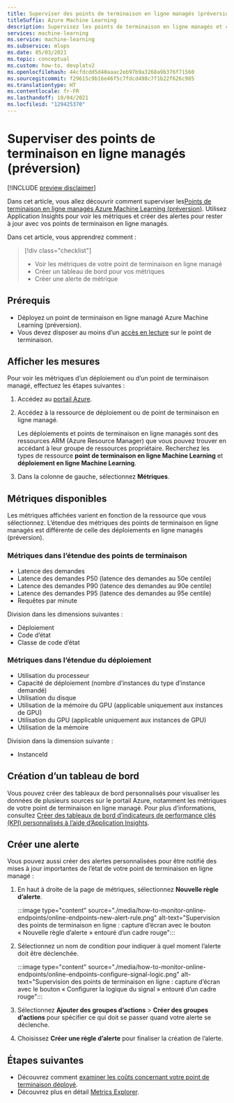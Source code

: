 ```yaml
---
title: Superviser des points de terminaison en ligne managés (préversion)
titleSuffix: Azure Machine Learning
description: Supervisez les points de terminaison en ligne managés et créez des alertes avec Application Insights.
services: machine-learning
ms.service: machine-learning
ms.subservice: mlops
ms.date: 05/03/2021
ms.topic: conceptual
ms.custom: how-to, devplatv2
ms.openlocfilehash: 44cfdcdd5d40aaac2eb97b9a3268a9b376f71560
ms.sourcegitcommit: f29615c9b16e46f5c7fdcd498c7f1b22f626c985
ms.translationtype: HT
ms.contentlocale: fr-FR
ms.lasthandoff: 10/04/2021
ms.locfileid: "129425370"
---
```

# <a name="monitor-managed-online-endpoints-preview"></a>Superviser des points de terminaison en ligne managés (préversion)

[!INCLUDE [preview disclaimer](../../includes/machine-learning-preview-generic-disclaimer.md)]

Dans cet article, vous allez découvrir comment superviser les[Points de terminaison en ligne managés Azure Machine Learning (préversion)](concept-endpoints.md). Utilisez Application Insights pour voir les métriques et créer des alertes pour rester à jour avec vos points de terminaison en ligne managés.

Dans cet article, vous apprendrez comment :

> [!div class="checklist"]
> * Voir les métriques de votre point de terminaison en ligne managé
> * Créer un tableau de bord pour vos métriques
> * Créer une alerte de métrique

## <a name="prerequisites"></a>Prérequis

- Déployez un point de terminaison en ligne managé Azure Machine Learning (préversion).
- Vous devez disposer au moins d’un [accès en lecture](../role-based-access-control/role-assignments-portal.md) sur le point de terminaison.

## <a name="view-metrics"></a>Afficher les mesures

Pour voir les métriques d’un déploiement ou d’un point de terminaison managé, effectuez les étapes suivantes :
1. Accédez au [portail Azure](https://portal.azure.com).
1. Accédez à la ressource de déploiement ou de point de terminaison en ligne managé.

    Les déploiements et points de terminaison en ligne managés sont des ressources ARM (Azure Resource Manager) que vous pouvez trouver en accédant à leur groupe de ressources propriétaire. Recherchez les types de ressource **point de terminaison en ligne Machine Learning** et **déploiement en ligne Machine Learning**.

1. Dans la colonne de gauche, sélectionnez **Métriques**.

## <a name="available-metrics"></a>Métriques disponibles

Les métriques affichées varient en fonction de la ressource que vous sélectionnez. L’étendue des métriques des points de terminaison en ligne managés est différente de celle des déploiements en ligne managés (préversion).

### <a name="metrics-at-endpoint-scope"></a>Métriques dans l’étendue des points de terminaison

- Latence des demandes
- Latence des demandes P50 (latence des demandes au 50e centile)
- Latence des demandes P90 (latence des demandes au 90e centile)
- Latence des demandes P95 (latence des demandes au 95e centile)
- Requêtes par minute

Division dans les dimensions suivantes :

- Déploiement
- Code d’état
- Classe de code d’état

### <a name="metrics-at-deployment-scope"></a>Métriques dans l’étendue du déploiement

- Utilisation du processeur
- Capacité de déploiement (nombre d’instances du type d’instance demandé)
- Utilisation du disque
- Utilisation de la mémoire du GPU (applicable uniquement aux instances de GPU)
- Utilisation du GPU (applicable uniquement aux instances de GPU)
- Utilisation de la mémoire

Division dans la dimension suivante :

- InstanceId

## <a name="create-a-dashboard"></a>Création d’un tableau de bord

Vous pouvez créer des tableaux de bord personnalisés pour visualiser les données de plusieurs sources sur le portail Azure, notamment les métriques de votre point de terminaison en ligne managé. Pour plus d’informations, consultez [Créer des tableaux de bord d’indicateurs de performance clés (KPI) personnalisés à l’aide d’Application Insights](../azure-monitor/app/tutorial-app-dashboards.md#add-custom-metric-chart).
    
## <a name="create-an-alert"></a>Créer une alerte

Vous pouvez aussi créer des alertes personnalisées pour être notifié des mises à jour importantes de l’état de votre point de terminaison en ligne managé :

1. En haut à droite de la page de métriques, sélectionnez **Nouvelle règle d’alerte**.

    :::image type="content" source="./media/how-to-monitor-online-endpoints/online-endpoints-new-alert-rule.png" alt-text="Supervision des points de terminaison en ligne : capture d’écran avec le bouton « Nouvelle règle d’alerte » entouré d’un cadre rouge":::

1. Sélectionnez un nom de condition pour indiquer à quel moment l’alerte doit être déclenchée.

    :::image type="content" source="./media/how-to-monitor-online-endpoints/online-endpoints-configure-signal-logic.png" alt-text="Supervision des points de terminaison en ligne : capture d’écran avec le bouton « Configurer la logique du signal » entouré d’un cadre rouge":::

1. Sélectionnez **Ajouter des groupes d’actions** > **Créer des groupes d’actions** pour spécifier ce qui doit se passer quand votre alerte se déclenche.

1. Choisissez **Créer une règle d’alerte** pour finaliser la création de l’alerte.


## <a name="next-steps"></a>Étapes suivantes

* Découvrez comment [examiner les coûts concernant votre point de terminaison déployé](./how-to-view-online-endpoints-costs.md).
* Découvrez plus en détail [Metrics Explorer](../azure-monitor/essentials/metrics-charts.md).
